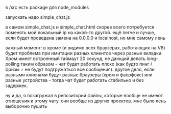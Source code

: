 в /src есть package для node_modules

запускать надо simple_chat.js

в самом simple_chat.js и  simple_chat.html скорее всего потребуется поменять мой локальный ip на какой-то другой.
ещё легче и лучше, если будет проведена замена на 0.0.0.0 и localhost, но мне самому лень

важный момент: в хроме (и видимо всех браузерах, работающих на V8) будет проблема при
имитации разных клиентов через разные вкладки. Хром имеет встроенный таймаут 20 секунд, не дающий
делать long-polling таким образом - чат будет работать плохо (как будто пинг / фризы + не будут подгружаться все сообщения).
другое дело, если разными клиенами будут разные браузеры (хром и фаерфокс) или разные устройства - тогда чат будет работать стабильно
и без задержек.

ну и да, я позагружал в репозиторий файлы, которые вообще не имеют отношения к этому чату. они вообще из других проектов. мне было лень 
выборочно пушить
